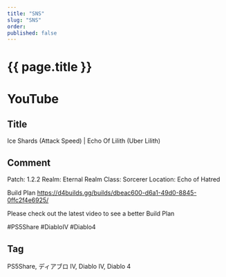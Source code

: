 ```yaml
---
title: "SNS"
slug: "SNS"
order: 
published: false
---
```


# {{ page.title }}

# YouTube

## Title
Ice Shards (Attack Speed) | Echo Of Lilith (Uber Lilith)

## Comment
Patch: 1.2.2
Realm: Eternal Realm
Class: Sorcerer
Location: Echo of Hatred

Build Plan
https://d4builds.gg/builds/dbeac600-d6a1-49d0-8845-0ffc2f4e6925/

Please check out the latest video to see a better Build Plan

#PS5Share #DiabloIV #Diablo4

## Tag
PS5Share, ディアブロ IV, Diablo IV, Diablo 4
